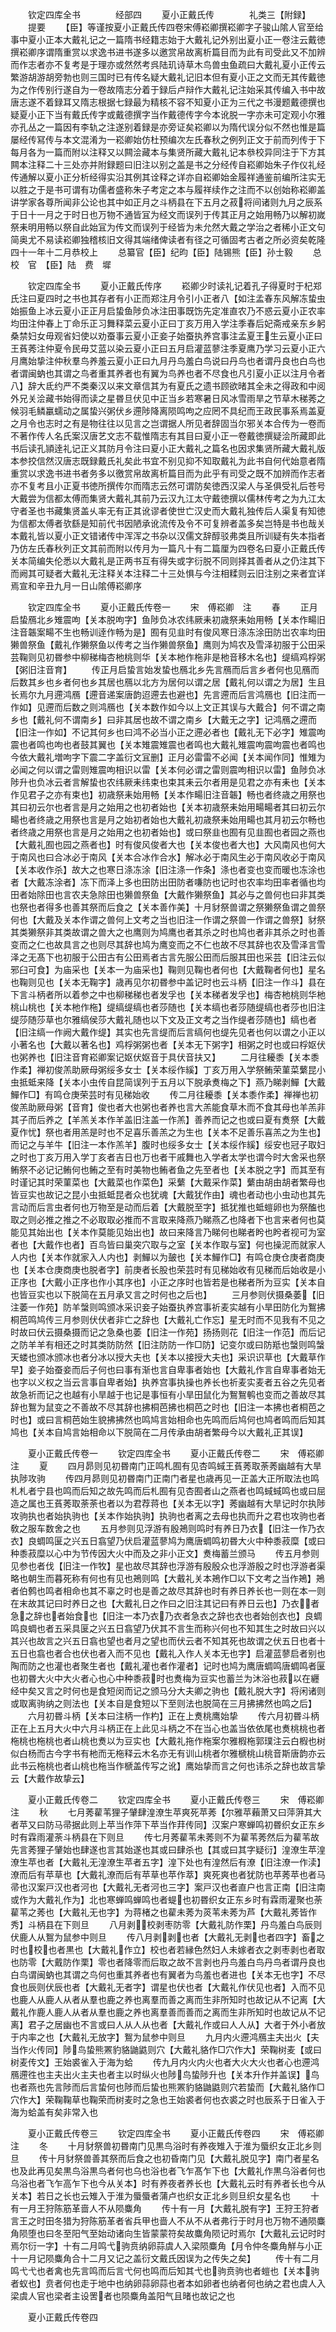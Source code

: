 　　钦定四库全书　　　　经部四
　　夏小正戴氏传　　　　礼类三【附録】
　　提要
　　【臣】等谨按夏小正戴氏传四卷宋傅崧卿撰崧卿字子骏山隂人官至给事中夏小正本大戴礼记之一篇隋书经籍志始于大戴礼记外别出夏小正一卷注云戴徳撰崧卿序谓隋重赏以求逸书进书遂多以邀赏帛故离析篇目而为此有司受此又不加辨而作志者亦不复考是于理亦或然然考呉陆玑诗草木鸟兽虫鱼疏曰大戴礼夏小正传云繁游胡游胡旁勃也则三国时已有传名疑大戴礼记旧本但有夏小正之文而无其传戴徳为之作传别行遂自为一卷故隋志分着于録后卢辩作大戴礼记注始采其传编入书中故唐志遂不着録耳又隋志根据七録最为精核不容不知夏小正为三代之书漫题戴德撰也疑夏小正下当有戴氏传字或戴德撰字当作戴德传字今本讹脱一字亦未可定观小尔雅亦孔丛之一篇因有李轨之注遂别着録是亦旁证矣崧卿以为隋代误分似不然也惟是篇屡经传冩传与本文混淆为一崧卿始仿杜预编次左氏春秋之例列正文于前而列传于下每月各为一篇而附以注释又以闗浍藏本与集贤所藏大戴礼记本叅校异同注于下方其闗本注释二十三处亦并附録题曰旧注以别之盖是书之分经传自崧卿始朱子作仪礼经传通解以夏小正分析经得实沿其例其诠释之详亦自崧卿始金履祥通鉴前编所注实无以胜之于是书可谓有功儒者盛称朱子考定之本与履祥续作之注而不以创始称崧卿盖讲学家各尊所闻非公论也其中如正月之斗柄县在下五月之菽将间诸则九月之辰系于日十一月之于时日也万物不通皆冝为经文而误列于传其正月之始用畅乃以解初嵗祭耒明用畅以祭自此始冝为传文而误列于经皆为未允然大戴之学治之者稀小正文句简奥尤不易读崧卿独稽核旧文得其端绪俾读者有径之可循固考古者之所必资矣乾隆四十一年十二月恭校上
　　总纂官【臣】纪昀【臣】陆锡熊【臣】孙士毅
　　总　校　官　【臣】陆　费　墀





　　钦定四库全书
　　夏小正戴氏传序
　　崧卿少时读礼记着孔子得夏时于杞郑氏注曰夏四时之书也其存者有小正而郑注月令引小正者八【如注孟春东风解冻蛰虫始振鱼上冰云夏小正正月启蛰鱼陟负冰注田事既饬先定准直农乃不惑云夏小正农率均田注仲春上丁命乐正习舞释菜云夏小正曰丁亥万用入学注季春后妃斋戒亲东乡躬桑禁妇女毋观省妇使以劝蚕事云夏小正妾子始蚕执养宫事注孟夏王生云夏小正曰王萯莠注仲夏令民毋艾蓝以染云夏小正曰五月启灌蓝蓼注季夏鹰乃学习云夏小正六月鹰始挚注仲秋羣鸟养羞云夏小正曰九月丹鸟羞白鸟说曰丹鸟也者谓丹良也白鸟也者谓闽蚋也其谓之鸟者重其养者也有翼为鸟养也者不尽食也凡引夏小正以注月令者八】辞大氐约严不类秦汉以来文章信其为有夏氏之遗书顾欲暏其全未之得政和中阅外兄关浍藏书始得而读之星昬旦伏见中正当乡若寒暑日风冰雪雨旱之节草木稊莠之候羽毛鳞臝蠕动之属蛰兴粥伏乡遰陟降离陨鸣呴之应罔不具纪而王政民事系焉盖夏之月令也志时之有是物往往以见言之岂谓据人所见者辞固当尔邪关本合传为一卷而不著作传人名氏案汉唐艺文志不载惟隋志有其目曰夏小正一卷戴徳撰疑浍所藏即此书后读孔頴逹礼记正义其防月令注曰夏小正大戴礼之篇名也因求集贤所藏大戴礼版本参挍信然汉唐志既録戴氏礼矣此书宜不别见抑不知取戴礼为此书自何代始意者隋重赏以求逸书进书者务多以徼赏帛故离析篇目而为此乎有司受之既不加辨而作志者亦不复考且小正夏书徳所撰传尔而隋志云然可谓防矣徳西汉梁人与圣俱受礼后苍号大戴尝为信都太傅而集贤大戴礼其前乃云汉九江太守戴徳撰以儒林传考之为九江太守者圣也书藏集贤盖乆率无有正其讹谬者使世亡汉史而大戴礼独传后人渠复有知徳为信都太傅者欤繇是知前代书因陋承讹流传及令不可复辨者盖多矣岂特是书也哉关本戴礼皆以夏小正文错诸传中浑浑之书杂以汉儒文辞醇驳弗类且所训疑有失本指者乃仿左氏春秋列正文其前而附以传月为一篇凡十有二篇厘为四卷名曰夏小正戴氏传关本简编失伦悉以大戴礼是正两书互有得失或字衍脱不同则择其善者从之仍注其下而阙其可疑者大戴礼无注释关本注释二十三处惧与今注相糅则云旧注别之来者宜详焉宣和辛丑九月一日山隂傅崧卿序










　　钦定四库全书
　　夏小正戴氏传卷一
　　宋　傅崧卿　注
　　春
　　正月启蛰鴈北乡雉震呴【关本脱呴字】鱼陟负冰农纬厥耒初歳祭耒始用畅【关本作畼旧注音韔案畼不生也畅训逹作畅为是】囿有见韭时有俊风寒日涤冻涂田防岀农率均田獭兽祭鱼【戴礼作獭祭鱼以传考之当作獭兽祭鱼】鹰则为鸠农及雪泽初服于公田采芸鞠则见初昬参中柳稊梅杏杝桃则华【关本杝作柂非是杝音移木名也】缇缟鸡桴粥【粥旧注音育】
　　传正月启蛰言始发蛰也鴈北乡先言鴈而后言乡者何也见鴈而后数其乡也乡者何也乡其居也鴈以北方为居何以谓之居【戴礼何以谓之为居】生且长焉尔九月遰鸿鴈【遰音递案唐韵迢遰去也避也】先言遰而后言鸿鴈也【旧注而一作如】见遰而后数之则鸿鴈也【关本数作如今以上文正其误与大戴合】何不谓之南乡也【戴礼何不谓南乡】曰非其居也故不谓之南乡【大戴无之字】记鸿鴈之遰而【旧注一作如】不记其何乡也曰鸿不必当小正之遰必者也【戴礼无下必字】雉震呴震也者鸣也呴也者鼓其翼也【关本雉震雉震也者鸣也大戴礼雉震呴震呴震也者鸣也今依大戴礼増呴字下震二字盖衍文冝删】正月必雷雷不必闻【关本闻作同】惟雉为必闻之何以谓之雷则雉震呴相识以雷【关本何必谓之雷则震呴相识以雷】鱼陟负冰陟升也负冰云者言解蛰也农纬厥耒纬束也束其耒云尔者用是见君之亦有耒也【关本作见君子之亦有束也】初歳祭耒始用畅【关本作畼旧注音韔】畅也者终歳之用祭也其曰初云尔也者言是月之始用之也初者始也【关本初歳祭耒始用畼畼者其曰初云尔畼也者终歳之用祭也言是月之始初者始也大戴礼初歳祭耒始用畼也其月初云尔畅也者终歳之用祭也言是月之始用之也初者始也】或曰祭韭也囿有见韭囿也者园之燕也【大戴礼囿也园之燕者也】时有俊风俊者大也【关本俊也者大也】大风南风也何大于南风也曰合冰必于南风【关本合冰作合水】解冰必于南风生必于南风收必于南风【关本收作杀】故大之也寒日涤冻涂【旧注涤一作条】涤也者变也变而暖也冻涂也者【大戴冻涂者】冻下而泽上多也田防出田防者嗛防也记时也农率均田率者循也均田者始除田也言农夫急除田也獭兽祭鱼【大戴作獭祭鱼】其必与之兽何也曰非其类也祭也者得多也善其祭而后食之【关本善作美】十月豺祭兽谓之祭獭祭鱼谓之兽祭何也【大戴及关本作谓之兽何上文考之当也旧注一作谓之祭兽一作谓之兽祭】豺祭其类獭祭非其类故谓之兽大之也鹰则为鸠鹰也者其杀之时也鸠也者非其杀之时也善变而之仁也故具言之也则尽其辞也鸠为鹰变而之不仁也故不尽其辞也农及雪泽言雪泽之无髙下也初服于公田古有公田焉者古言先服公田而后服其田也采芸【旧注云似邪臼可食】为庙采也【关本一为庙采也】鞠则见鞠也者何也【大戴鞠者何也】星名也鞠则见也【关本无鞠字】歳再见尔初昬参中盖记时也云斗柄【旧注一作斗】县在下言斗柄者所以着参之中也柳稊稊也者发孚也【关本稊者发孚也】梅杏杝桃则华杝桃山桃也【关本杝作柂】缇缟缇缟也者莎随也【关本缟也者莎随缇缟也者莎也旧注缇莎随莎草也尔雅缟侯莎大戴礼随也以下文及正文考之当作缇者莎随也】缟也者【旧注缟一作阙大戴作缇】其实也先言缇而后言缟何也缇先见者也何以谓之小正以小著名也【大戴以著名也】鸡桴粥粥也者【关本无下粥字】相粥之时也或曰桴妪伏也粥养也【旧注音育崧卿案记妪伏妪音于具伏音扶又】
　　二月往耰黍【关本黍作柔】禅初俊羔助厥母粥绥多女士【关本绥作縘】丁亥万用入学祭鲔荣菫菜蘩昆小虫抵蚳来降【关本小虫传自昆简误列于五月以下脱承煑梅之下】燕乃睇剥鱓【大戴鱓作□】有鸣仓庚荣芸时有见稊始收
　　传二月往耰黍【关本黍作柔】禅禅也初俊羔助厥母粥【音育】俊也者大也粥也者养也言大羔能食草木而不食其母也羊羔非其子而后养之【羊羔关本作羊盖旧注盖一作羔】善养而记之也或曰夏有煑祭【大戴夏作忧】祭也者用羔是时也不足喜乐善羔之为生也【关本不足善乐喜羔之为生也】而记之与羊牛【旧注一本作羔羊】腹时也绥多女士【关本绥作縘】绥安也冠子取妇之时也丁亥万用入学丁亥者吉日也万也者干戚舞也入学者太学也谓今时大舍采也祭鲔祭不必记记鲔何也鲔之至有时美物也鲔者鱼之先至者也【关本脱之字】而其至有时谨记其时荣菫菜也【大戴菜也作菜色】采蘩【大戴采作菜】蘩由胡由胡者繁母也皆豆实也故记之昆小虫抵蚳昆者众也犹魂【大戴犹作由】魂也者动也小虫动也其先言动而后言虫者何也万物至是动而后着【大戴脱至字】抵犹推也蚳螘卵也为祭醢也取之则必推之推之不必取取必推而不言取来降燕乃睇燕乙也降者下也言来者何也莫能见其始出也【关本作莫能见始出也】故曰来降言乃睇何也睇者盻也盻者视可为室者也【大戴作也者】百鸟皆曰巢突穴取与之室【关本作取与室】何也操泥而就家人人内也【关本作就家入人内也】剥鱓以为皷也【关本鱓作□】有鸣仓庚仓庚者商庚也【关本仓庚商庚也脱者字】前庚者长股也荣芸时有见稊始收有见稊而后始收是小正序也【大戴小正序也作小其序也】小正之序时也皆若是也稊者所为豆实【关本自也皆豆实也以下脱简在五月承又言之时何也之后也】
　　三月参则伏摄桑萎【旧注萎一作苑】防羊螜则鸣颁冰采识妾子始蚕执养宫事祈麦实越有小旱田防化为鴽拂桐芭鸣鸠传三月参则伏伏者非亡之辞也【大戴礼亡作忘】星无时而不见我有不见之时故曰伏云摄桑摄而记之急桑也萎【旧注一作苑】扬扬则花【旧注一作范】而后记之防羊羊有相还之时其类防防然【旧注防防一作□防】记变尔或曰防羝也螜则鸣螜天蝼也颁冰颁冰也者分冰以授大夫也【关本以接授大夫也】采识识草也【大戴草作早】妾子始蚕妾而后子何也曰事有渐也言自卑事者始也【大戴礼作言自卑事者始无也字以义权之当云言事自卑者始】执养宫事执操也养长也祈麦实麦者五谷之先见者故急祈而记之也越有小旱越于也记是事恒有小旱田鼠化为鴽鴽鹌也变而之善故尽其辞也鴽为鼠变之不善故不尽其辞也拂桐芭拂也桐芭之时也【旧注一本拂也者桐芭之时也】或曰言桐芭始生貌拂拂然也鸣鸠言始相命也先鸣而后鸠何也鸠者鸣而后知其鸠也【关本自鸠言始相命以下脱简在二月传承由胡者繁母今以大戴礼正其误】

　　夏小正戴氏传卷一
　　钦定四库全书
　　夏小正戴氏传卷二
　　宋　傅崧卿　注
　　夏
　　四月昴则见初昬南门正鸣札囿有见杏鸣蜮王萯莠取荼莠幽越有大旱执陟攻驹
　　传四月昴则见初昬南门正南门者星也歳再见一正盖大正所取法也鸣札札者宁县也鸣而后知之故先鸣而后札囿有见杏囿者山之燕者也鸣蜮蜮鸣也或曰屈造之属也王萯莠取荼荼也者以为君荐蒋也【关本无以字】莠幽越有大旱记时尔执陟攻驹执也者始执驹也【关本作始执驹】执驹也者离之去母也执而升之君也攻驹也者敎之服车数舍之也
　　五月参则见浮游有殷鴂则鸣时有养日乃衣【旧注一作乃衣衣】良蜩鸣匽之兴五日翕望乃伏启灌蓝蓼鸠为鹰唐蜩鸣初昬大火中种黍菽糜【或曰种黍菽糜以心中为节传因大火中而及之非小正文】煑梅蓄兰颁马
　　传五月参则见参也者伐【旧注一作牧】星也故尽其辞也浮游有殷殷众也浮游殷之时也浮游者渠略也朝生而暮死称有何也有见也鴂则鸣【大戴礼关本鴂作□以下文考之当作鴂】鴂者伯鹩也鸣者相命也其不辜之时也是善之故尽其辞也时有养日养长也一则在本一则在末故其记曰时养日之也【大戴礼日之作曰之旧注其记曰有养日云也】乃衣者急之辞也者始食也【旧注一本乃衣乃衣者急衣之辞也衣也者始创衣也】良蜩鸣良蜩也者五采具匽之兴五日翕望乃伏其不言生而称兴何也不知其生之时故曰兴以其兴也故言之兴五日翕也望也者月之望也而伏云者不知其死也故谓之伏五日也者十五日也翕也者合也伏也者入而不见也【戴礼入作人关本无也字】启灌蓝蓼启者别也陶而防之也灌也者聚生者也【戴礼灌也者作灌者】记时也鸠为鹰唐蜩鸣唐蜩鸣者匽也初昬大火中大火者心也心中种黍菽时也煑梅为豆实也蓄兰为沐浴也菽以在纒经中矣又言之时何也是食短闵而记之颁马分大夫卿之驹也【戴礼脱大字】将闲诸则或取离驹纳之则法也【关本自是食短以下至则法也脱简在三月拂拂然也鸣之后】
　　六月初昬斗柄【关本曰注柄一作杓】正在上煑桃鹰始挚
　　传六月初昬斗柄正在上五月大火中六月斗柄正在上此见斗柄之不在当心也盖当依依尾也煑桃桃也者柂桃也柂桃也者山桃也煑以为豆实也【大戴礼拖作柂案尔雅椵柂郭璞注云白椵也树似白杨而古今字书有杝而无柂释云木名亦无有训山桃者尔雅榹桃山桃音斯唐韵亦云此书云柂桃也者山桃也柂当作榹盖传写之讹】鹰始挚而言之何也讳杀之辞也故言挚云【大戴作故挚云】





　　夏小正戴氏传卷二
　　钦定四库全书
　　夏小正戴氏传卷三
　　宋　傅崧卿　注
　　秋
　　七月莠雚苇狸子肈肆湟潦生苹爽死苹莠【尔雅苹藾萧又曰萍蓱其大者苹又曰防马帚据此则上苹当作萍下苹当作荓传同】汉案户寒蝉鸣初昬织女正东乡时有霖雨灌荼斗柄县在下则旦
　　传七月莠雚苇未莠则不为雚苇莠然后为雚苇故先言莠狸子肈始也肆遂也言其始遂也其或曰肆杀也【其或曰其字疑衍】湟潦生苹湟潦生苹也者【大戴礼无湟潦生苹者五字】湟下处也有湟然后有潦【旧注潦一作渎】潦而后有苹草也【大戴礼潦而后有苹草也苹作萃】爽死爽也者犹防也苹莠苹也者马帚也汉案戸汉也者河也【大戴礼无者河也三字】案戸汉也者直户也言正南【旧注南或作为大戴礼作为】北也寒蝉鸣蝉鸣也者蝭也初昬织女正东乡时有霖雨灌聚也荼雚苇之莠也【大戴礼无也字】为蒋楮之也雚未莠为菼苇未莠为芦【大戴礼莠皆作秀】斗柄县在下则旦
　　八月剥校剥枣防零【大戴礼防作栗】丹鸟羞白鸟辰则伏鹿人从鴽为鼠参中则旦
　　传八月剥剥也者【大戴礼无剥也者四字】畜之时也校也者黒也【大戴礼作立】校也者若縁色然妇人未嫁者衣之剥枣剥也者取也防零【大戴防作栗】零也者降零而后取之故不言剥也丹鸟羞白鸟丹鸟者谓丹良也白鸟谓闽蚋也其谓之鸟何也重其养者也有翼者为鸟羞也者进也【关本无也字】不尽食也辰则伏辰也者【大戴礼无者字】谓星也伏也者【大戴礼作伏见也者】入而不见也鹿人从鹿人从者从羣也鹿之养也离羣而善之离而生非所知时也故记从不记离【大戴礼作鹿人鹿人从者从羣也鹿之养也离羣善而善而之离而生非所知时也故记从不记离】君子之居幽也不言或曰人从人从也者【大戴礼作或曰人人从】大者于外小者放于内率之也【大戴礼无放字】鴽为鼠参中则旦
　　九月内火遰鸿鴈主夫出火【夫当作火传同】陟鸟蛰熊罴豹貉鼬鼪则穴【大戴礼貉作□穴作大】荣鞠树麦【或曰树麦传文】王始裘雀入于海为蛤
　　传九月内火内火也者大火大火也者心也遰鸿鴈遰徃也主夫出火主夫也者主以时纵火也陟鸟蛰陟升也【关本升作并盖误】鸟也者燕也先言陟而后言蛰何也陟而后蛰也熊罴豹貉鼬鼪则穴若蛰而【大戴礼貉作□穴作大】荣鞠鞠草也鞠荣而树麦时之急也王始裘者何也衣裘之时也辰系于日雀入于海为蛤盖有矣非常入也







　　夏小正戴氏传卷三
　　钦定四库全书
　　夏小正戴氏传卷四
　　宋　傅崧卿　注
　　冬
　　十月豺祭兽初昬南门见黒鸟浴时有养夜雉入于淮为蜃织女正北乡则旦
　　传十月豺祭兽善其祭而后食之也初昏南门见【大戴礼脱见字】南门者星名也及此再见矣黒鸟浴黒鸟者何也乌也浴也者飞乍髙乍下也【大戴礼作黒乌浴者何也乌浴也者飞乍高乍下也今从关本】时有养夜者养长也【大戴礼云时有养者长也今从关本】若日之长也云雉入于淮为蜃蜃者蒲卢也织女正北乡则旦织女星名也
　　十有一月王狩陈筋革啬人不从陨麋角
　　传十有一月【大戴礼脱有字】王狩王狩者言王之时田冬猎为狩陈筋革者省兵甲也啬人不从不从者弗行于时月也万物不通陨麋角陨堕也曰冬至阳气至始动诸向生皆蒙蒙符矣故麋角陨记时焉尔【大戴礼云记时时焉尔衍一字】十有二月鸣弋驹贲纳卵蒜虞人入梁陨麋角【月令仲冬麋角觧与小正十一月记陨麋角合十二月又记之盖衍文戴氏因误为之传失之矣】
　　传十有二月鸣弋弋也者禽也先言鸣而后言弋何也鸣而后知其弋也驹贲驹也者螘也【关本驹者蚁也】贲者何也走于地中也纳卵蒜卵蒜也者本如卵者也纳者何也纳之君也虞人入梁虞人官也梁者主设罟者也陨麋角盖阳气且暏也故记之也







　　夏小正戴氏传卷四
